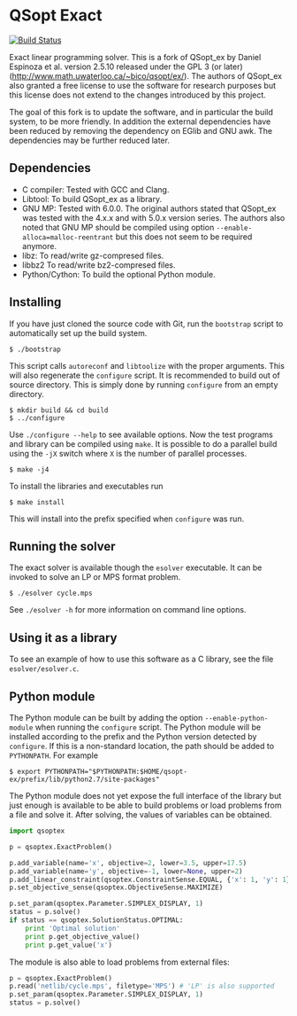 
QSopt Exact
===========

[![Build Status](https://travis-ci.org/jonls/qsopt-ex.svg?branch=master)](https://travis-ci.org/jonls/qsopt-ex)

Exact linear programming solver. This is a fork of QSopt_ex by Daniel
Espinoza et al. version 2.5.10 released under the GPL 3 (or later)
(http://www.math.uwaterloo.ca/~bico/qsopt/ex/). The authors of
QSopt_ex also granted a free license to use the software for research
purposes but this license does not extend to the changes introduced by
this project.

The goal of this fork is to update the software, and in particular the
build system, to be more friendly. In addition the external
dependencies have been reduced by removing the dependency on EGlib and
GNU awk. The dependencies may be further reduced later.

Dependencies
------------

- C compiler: Tested with GCC and Clang.
- Libtool: To build QSopt_ex as a library.
- GNU MP: Tested with 6.0.0. The original authors stated that QSopt_ex
  was tested with the 4.x.x and with 5.0.x version series. The authors
  also noted that GNU MP should be compiled using option
  `--enable-alloca=malloc-reentrant` but this does not seem to be
  required anymore.
- libz: To read/write gz-compresed files.
- libbz2 To read/write bz2-compresed files.
- Python/Cython: To build the optional Python module.

Installing
----------

If you have just cloned the source code with Git, run the `bootstrap`
script to automatically set up the build system.

``` shell
$ ./bootstrap
```

This script calls `autoreconf` and `libtoolize` with the proper
arguments. This will also regenerate the `configure` script. It is
recommended to build out of source directory. This is simply done
by running `configure` from an empty directory.

``` shell
$ mkdir build && cd build
$ ../configure
```

Use `./configure --help` to see available options. Now the test
programs and library can be compiled using `make`. It is possible
to do a parallel build using the `-jX` switch where `X` is the number
of parallel processes.

``` shell
$ make -j4
```

To install the libraries and executables run

``` shell
$ make install
```

This will install into the prefix specified when `configure` was run.

Running the solver
------------------

The exact solver is available though the `esolver` executable. It can be
invoked to solve an LP or MPS format problem.

``` shell
$ ./esolver cycle.mps
```

See `./esolver -h` for more information on command line options.

Using it as a library
---------------------
To see an example of how to use this software as a C library, see the file
`esolver/esolver.c`.

Python module
-------------

The Python module can be built by adding the option `--enable-python-module`
when running the `configure` script. The Python module will be installed according to
the prefix and the Python version detected by `configure`. If this is a
non-standard location, the path should be added to `PYTHONPATH`. For example

``` shell
$ export PYTHONPATH="$PYTHONPATH:$HOME/qsopt-ex/prefix/lib/python2.7/site-packages"
```

The Python module does not yet expose the full interface of the library but
just enough is available to be able to build problems or load problems from a
file and solve it. After solving, the values of variables can be obtained.

``` python
import qsoptex

p = qsoptex.ExactProblem()

p.add_variable(name='x', objective=2, lower=3.5, upper=17.5)
p.add_variable(name='y', objective=-1, lower=None, upper=2)
p.add_linear_constraint(qsoptex.ConstraintSense.EQUAL, {'x': 1, 'y': 1}, rhs=0)
p.set_objective_sense(qsoptex.ObjectiveSense.MAXIMIZE)

p.set_param(qsoptex.Parameter.SIMPLEX_DISPLAY, 1)
status = p.solve()
if status == qsoptex.SolutionStatus.OPTIMAL:
    print 'Optimal solution'
    print p.get_objective_value()
    print p.get_value('x')
```

The module is also able to load problems from external files:

``` python
p = qsoptex.ExactProblem()
p.read('netlib/cycle.mps', filetype='MPS') # 'LP' is also supported
p.set_param(qsoptex.Parameter.SIMPLEX_DISPLAY, 1)
status = p.solve()
```
